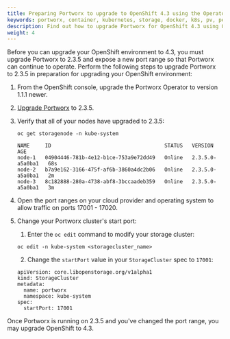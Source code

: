 ```yaml
---
title: Preparing Portworx to upgrade to OpenShift 4.3 using the Operator
keywords: portworx, container, kubernetes, storage, docker, k8s, pv, persistent disk, openshift
description: Find out how to upgrade Portworx for OpenShift 4.3 using Operator.
weight: 4
---
```


Before you can upgrade your OpenShift environment to 4.3, you must upgrade Portworx to 2.3.5 and expose a new port range so that Portworx can continue to operate. Perform the following steps to upgrade Portworx to 2.3.5 in preparation for upgrading your OpenShift environment:

1. From the OpenShift console, upgrade the Portworx Operator to version 1.1.1 newer.

2. [Upgrade Portworx](/portworx-install-with-kubernetes/openshift/operator/upgrade/#upgrade-portworx) to 2.3.5.

3. Verify that all of your nodes have upgraded to 2.3.5:

    ```text
    oc get storagenode -n kube-system
    ```
    ```output
    NAME     ID                                     STATUS   VERSION           AGE
    node-1   04904446-781b-4e12-b1ce-753a9e72dd49   Online   2.3.5.0-a5a0ba1   68s
    node-2   b7a9e162-3166-475f-af6b-3860a4dc2b06   Online   2.3.5.0-a5a0ba1   2m
    node-3   8c182888-280a-4738-abf8-3bccaadeb359   Online   2.3.5.0-a5a0ba1   3m
    ```

4. Open the port ranges on your cloud provider and operating system to allow traffic on ports 17001 - 17020.

5. Change your Portworx cluster's start port:

    1. Enter the `oc edit` command to modify your storage cluster:

      ```text
      oc edit -n kube-system <storagecluster_name>
      ```
    2. Change the `startPort` value in your `StorageCluster` spec to `17001`:

      ```text
      apiVersion: core.libopenstorage.org/v1alpha1	      
      kind: StorageCluster	      
      metadata:	      
        name: portworx	        
        namespace: kube-system	        
      spec:	      
        startPort: 17001
      ```

Once Portworx is running on 2.3.5 and you've changed the port range, you may upgrade OpenShift to 4.3.
